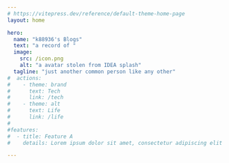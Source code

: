 ```yaml
---
# https://vitepress.dev/reference/default-theme-home-page
layout: home

hero:
  name: "k88936's Blogs"
  text: "a record of "
  image: 
    src: /icon.png
    alt: "a avatar stolen from IDEA splash"
  tagline: "just another common person like any other"
#  actions:
#    - theme: brand
#      text: Tech
#      link: /tech
#    - theme: alt
#      text: Life
#      link: /life
#
#features:
#  - title: Feature A
#    details: Lorem ipsum dolor sit amet, consectetur adipiscing elit

---
```


